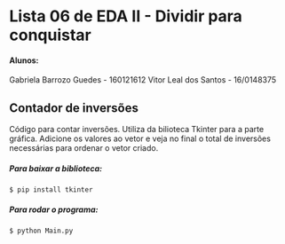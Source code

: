 # Lista 06 de EDA II - Dividir para conquistar

#### Alunos:
Gabriela Barrozo Guedes - 160121612
Vitor Leal dos Santos - 16/0148375

## Contador de inversões

Código para contar inversões. Utiliza da bilioteca Tkinter para a parte gráfica.
Adicione os valores ao vetor e veja no final o total de inversões necessárias
para ordenar o vetor criado.

##### Para baixar a biblioteca:
```
$ pip install tkinter
```

##### Para rodar o programa:
```
$ python Main.py
```

